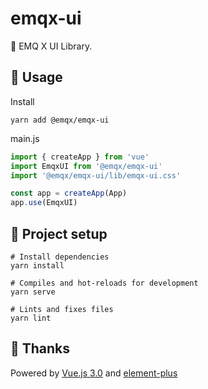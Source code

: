 # emqx-ui

🌌 EMQ X UI Library.

## 🔧 Usage

Install

```shell
yarn add @emqx/emqx-ui
```

main.js

```js
import { createApp } from 'vue'
import EmqxUI from '@emqx/emqx-ui'
import '@emqx/emqx-ui/lib/emqx-ui.css'

const app = createApp(App)
app.use(EmqxUI)
```

## 🚗 Project setup

```shell
# Install dependencies
yarn install

# Compiles and hot-reloads for development
yarn serve

# Lints and fixes files
yarn lint
```

## 🙏 Thanks

Powered by [Vue.js 3.0](https://v3.vuejs.org/) and [element-plus](https://element-plus.org/#/en-US)
